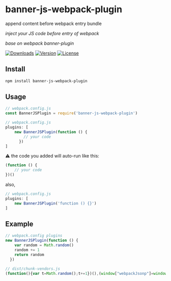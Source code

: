 # banner-js-webpack-plugin
append content before webpack entry bundle

*inject your JS code before entry of webpack*

*base on webpack banner-plugin*

<a href="https://npmcharts.com/compare/banner-js-webpack-plugin?minimal=true"><img src="https://img.shields.io/npm/dm/banner-js-webpack-plugin.svg" alt="Downloads"></a>
<a href="https://www.npmjs.com/package/banner-js-webpack-plugin"><img src="https://img.shields.io/npm/v/banner-js-webpack-plugin.svg" alt="Version"></a>
<a href="https://www.npmjs.com/package/banner-js-webpack-plugin"><img src="https://img.shields.io/npm/l/banner-js-webpack-plugin.svg" alt="License"></a>

## Install

```bash
npm install banner-js-webpack-plugin
```

## Usage

```JavaScript
// webpack.config.js
const BannerJSPlugin = require('banner-js-webpack-plugin')
```

```JavaScript
// webpack.config.js
plugins: [
    new BannerJSPlugin(function () {
        // your code
      })
]
```

⚠️ the code you added will auto-run like this:

```JavaScript
(function () {
    // your code
})()
```

also,

```JavaScript
// webpack.config.js
plugins: [
    new BannerJSPlugin('function () {}')
]
```

## Example

```JavaScript
// webpack.config plugins
new BannerJSPlugin(function () {
    var random = Math.random()
    random += 1
    return random
  })
```

```JavaScript
// dist/chunk-vendors.js
(function(){var t=Math.random();t+=1})(),(window["webpackJsonp"]=window["webpackJsonp"]||[]).push([["chunk-vendors"], // ...
```
